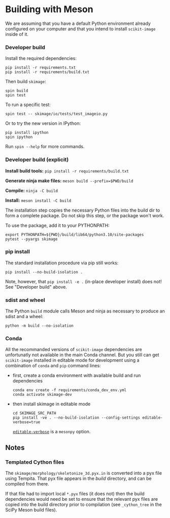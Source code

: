 # Building with Meson

We are assuming that you have a default Python environment already configured on
your computer and that you intend to install `scikit-image` inside of it.

### Developer build

Install the required dependencies:

```
pip install -r requirements.txt
pip install -r requirements/build.txt
```

Then build `skimage`:

```
spin build
spin test
```

To run a specific test:

```
spin test -- skimage/io/tests/test_imageio.py
```

Or to try the new version in IPython:

```
pip install ipython
spin ipython
```

Run `spin --help` for more commands.

### Developer build (explicit)

**Install build tools:** `pip install -r requirements/build.txt`

**Generate ninja make files:** `meson build --prefix=$PWD/build`

**Compile:** `ninja -C build`

**Install:** `meson install -C build`

The installation step copies the necessary Python files into the build dir to form a
complete package.
Do not skip this step, or the package won't work.

To use the package, add it to your PYTHONPATH:

```
export PYTHONPATH=${PWD}/build/lib64/python3.10/site-packages
pytest --pyargs skimage
```

### pip install

The standard installation procedure via pip still works:

```
pip install --no-build-isolation .
```

Note, however, that `pip install -e .` (in-place developer install) does not!
See "Developer build" above.

### sdist and wheel

The Python `build` module calls Meson and ninja as necessary to
produce an sdist and a wheel:

```
python -m build --no-isolation
```

### Conda

All the recommanded versions of `scikit-image` dependencies are
unfortunatly not available in the main Conda channel. But you still
can get `scikit-image` installed in editable mode for development
using a combination of `conda` and `pip` command lines:

- first, create a conda environment with available build and run dependencies
  ```
  conda env create -f requirements/conda_dev_env.yml
  conda activate skimage-dev
  ```
- then install skimage in editable mode
  ```
  cd SKIMAGE_SRC_PATH
  pip install -ve . --no-build-isolation --config-settings editable-verbose=true
  ```
  [`editable-verbose`](https://meson-python.readthedocs.io/en/latest/how-to-guides/editable-installs.html#verbose-mode)
  is a `mesonpy` option.

## Notes

### Templated Cython files

The `skimage/morphology/skeletonize_3d.pyx.in` is converted into a pyx
file using Tempita. That pyx file appears in the _build_
directory, and can be compiled from there.

If that file had to import local `*.pyx` files (it does not) then the
build dependencies would need be set to ensure that the relevant pyx
files are copied into the build directory prior to compilation (see
`_cython_tree` in the SciPy Meson build files).
